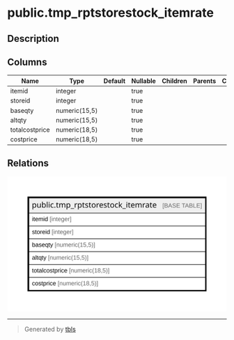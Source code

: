 # public.tmp_rptstorestock_itemrate

## Description

## Columns

| Name | Type | Default | Nullable | Children | Parents | Comment |
| ---- | ---- | ------- | -------- | -------- | ------- | ------- |
| itemid | integer |  | true |  |  |  |
| storeid | integer |  | true |  |  |  |
| baseqty | numeric(15,5) |  | true |  |  |  |
| altqty | numeric(15,5) |  | true |  |  |  |
| totalcostprice | numeric(18,5) |  | true |  |  |  |
| costprice | numeric(18,5) |  | true |  |  |  |

## Relations

![er](public.tmp_rptstorestock_itemrate.svg)

---

> Generated by [tbls](https://github.com/k1LoW/tbls)

